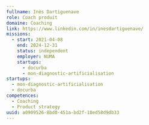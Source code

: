 ```yaml
---
fullname: Inès Dartiguenave
role: Coach produit
domaine: Coaching
link: https://www.linkedin.com/in/inesdartiguenave/
missions:
  - start: 2021-04-08
    end: 2024-12-31
    status: independent
    employer: NUMA
    startups:
      - docurba
      - mon-diagnostic-artificialisation
startups:
  - mon-diagnostic-artificialisation
  - docurba
competences:
  - Coaching
  - Product strategy
uuid: a0909526-8bd0-451a-bd2f-18ed58d9db33
---
```

